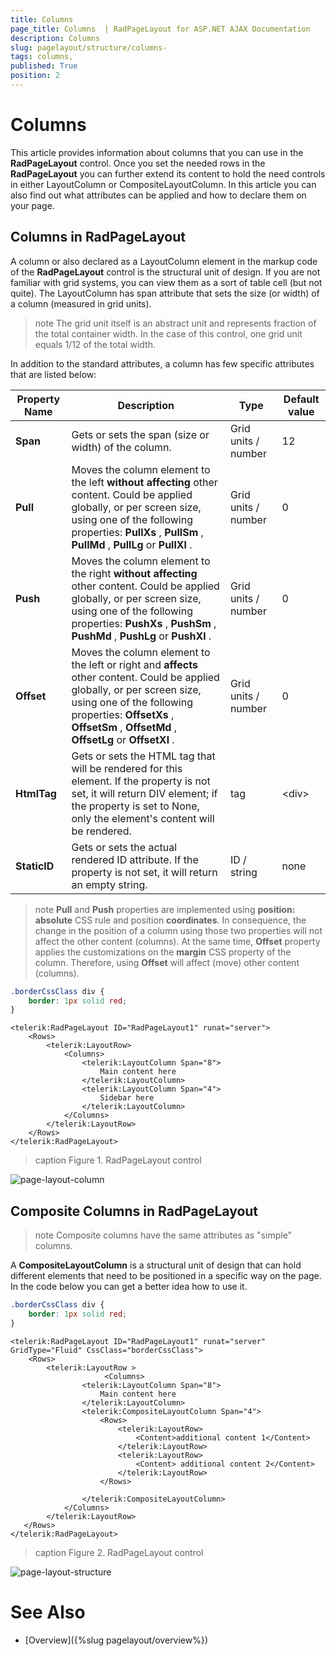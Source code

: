 ```yaml
---
title: Columns 
page_title: Columns  | RadPageLayout for ASP.NET AJAX Documentation
description: Columns 
slug: pagelayout/structure/columns-
tags: columns,
published: True
position: 2
---
```


# Columns 



This article provides information about columns that you can use in the **RadPageLayout** control. Once you set the needed rows in the **RadPageLayout** you can further extend its content to hold the need controls in either LayoutColumn or CompositeLayoutColumn. In this article you can also find out what attributes can be applied and how to declare them on your page.

## Columns in RadPageLayout

A column or also declared as a LayoutColumn element in the markup code of the **RadPageLayout** control is the structural unit of design. If you are not familiar with grid systems, you can view them as a sort of table cell (but not quite). The LayoutColumn has span attribute that sets the size (or width) of a column (measured in grid units).

>note The grid unit itself is an abstract unit and represents fraction of the total container width. In the case of this control, one grid unit equals 1/12 of the total width.
>


In addition to the standard attributes, a column has few specific attributes that are listed below:


| Property Name | Description | Type | Default value |
| ------ | ------ | ------ | ------ |
| **Span** |Gets or sets the span (size or width) of the column.| Grid units / number | 12 |
| **Pull** |Moves the column element to the left **without affecting** other content. Could be applied globally, or per screen size, using one of the following properties: **PullXs** , **PullSm** , **PullMd** , **PullLg** or **PullXl** .| Grid units / number | 0 |
| **Push** |Moves the column element to the right **without affecting** other content. Could be applied globally, or per screen size, using one of the following properties: **PushXs** , **PushSm** , **PushMd** , **PushLg** or **PushXl** .| Grid units / number | 0 |
| **Offset** |Moves the column element to the left or right and **affects** other content. Could be applied globally, or per screen size, using one of the following properties: **OffsetXs** , **OffsetSm** , **OffsetMd** , **OffsetLg** or **OffsetXl** .| Grid units / number | 0 |
| **HtmlTag** |Gets or sets the HTML tag that will be rendered for this element. If the property is not set, it will return DIV element; if the property is set to None, only the element's content will be rendered.| tag | &lt;div&gt; |
| **StaticID** |Gets or sets the actual rendered ID attribute. If the property is not set, it will return an empty string.| ID / string | none |


>note **Pull** and **Push** properties are implemented using **position: absolute** CSS rule and position **coordinates**. In consequence, the change in the position of a column using those two properties will not affect the other content (columns). At the same time, **Offset** property applies the customizations on the **margin** CSS property of the column. Therefore, using **Offset** will affect (move) other content (columns).
>


````CSS
.borderCssClass div {
	border: 1px solid red;
}
````

````ASPNET
<telerik:RadPageLayout ID="RadPageLayout1" runat="server">
    <Rows>
        <telerik:LayoutRow>
            <Columns>
                <telerik:LayoutColumn Span="8">
                    Main content here
                </telerik:LayoutColumn>
                <telerik:LayoutColumn Span="4">
                    Sidebar here
                </telerik:LayoutColumn>
            </Columns>
        </telerik:LayoutRow>
    </Rows>
</telerik:RadPageLayout>
````


>caption Figure 1. RadPageLayout control

![page-layout-column](images/page-layout-column.png)

## Composite Columns in RadPageLayout

>note Composite columns have the same attributes as "simple" columns.
>


A **CompositeLayoutColumn** is a structural unit of design that can hold different elements that need to be positioned in a specific way on the page. In the code below you can get a better idea how to use it.

````CSS
.borderCssClass div {
	border: 1px solid red;
}
````

````ASPNET
<telerik:RadPageLayout ID="RadPageLayout1" runat="server" GridType="Fluid" CssClass="borderCssClass">
    <Rows>
        <telerik:LayoutRow >
                     <Columns>
                <telerik:LayoutColumn Span="8">
                    Main content here
                </telerik:LayoutColumn>
                <telerik:CompositeLayoutColumn Span="4">
                    <Rows>
                        <telerik:LayoutRow>
                            <Content>additional content 1</Content>
                        </telerik:LayoutRow>
                        <telerik:LayoutRow>
                            <Content> additional content 2</Content>
                        </telerik:LayoutRow>
                    </Rows>

                </telerik:CompositeLayoutColumn>
            </Columns>
        </telerik:LayoutRow>
   </Rows>
</telerik:RadPageLayout>
````


>caption Figure 2. RadPageLayout control

![page-layout-structure](images/page-layout-structure.png)

# See Also

 * [Overview]({%slug pagelayout/overview%})
